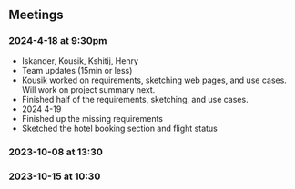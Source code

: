 ## Meetings
### 2024-4-18 at 9:30pm
- Iskander, Kousik, Kshitij, Henry
- Team updates (15min or less)
- Kousik worked on requirements, sketching web pages, and use cases. Will work on project summary next.
- Finished half of the requirements, sketching, and use cases.
- 2024 4-19
- Finished up the missing requirements
- Sketched the hotel booking section and flight status

### 2023-10-08 at 13:30
<meeting template would go here>
<only fill in template once you had the meeting>
<see example on the last date>
<use date format YYYY-MM-DD at HH:MM>

### 2023-10-15 at 10:30
<meeting template would go here>
<only fill in template once you had the meeting>


